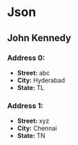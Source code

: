 # Json

## John Kennedy

### Address 0:
- **Street:** abc
- **City:** Hyderabad
- **State:** TL

### Address 1:
- **Street:** xyz
- **City:** Chennai
- **State:** TN

